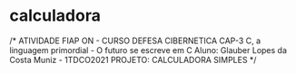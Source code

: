 # calculadora
/* ATIVIDADE FIAP ON - CURSO DEFESA CIBERNETICA CAP-3 C, a linguagem primordial - O futuro se escreve em C
Aluno: Glauber Lopes da Costa Muniz - 1TDCO2021 
PROJETO: CALCULADORA SIMPLES
*/
